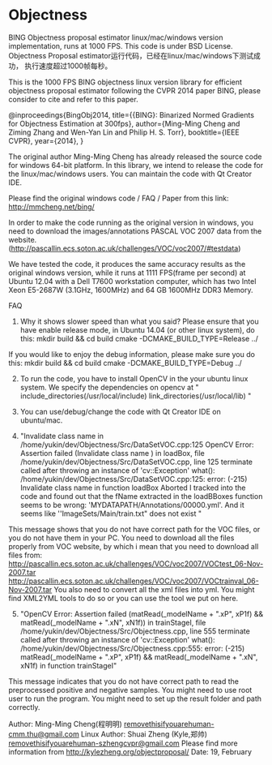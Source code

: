 Objectness
==========
BING Objectness proposal estimator linux/mac/windows version implementation, 
runs at 1000 FPS. This code is under BSD License.
Objectness Proposal estimator运行代码，已经在linux/mac/windows下测试成功，
执行速度超过1000帧每秒。


This is the 1000 FPS BING objectness linux version library for efficient 
objectness proposal estimator following the CVPR 2014 paper BING, please 
consider to cite and refer to this paper.

@inproceedings{BingObj2014,
  title={{BING}: Binarized Normed Gradients for Objectness Estimation at 300fps},
  author={Ming-Ming Cheng and Ziming Zhang and Wen-Yan Lin and Philip H. S. Torr},
  booktitle={IEEE CVPR},
  year={2014},
}

The original author Ming-Ming Cheng has already released the source code for 
windows 64-bit platform. In this library, we intend to release the code for the 
linux/mac/windows users. You can maintain the code with Qt Creator IDE.

Please find the original windows code / FAQ / Paper from this link:
http://mmcheng.net/bing/

In order to make the code running as the original version in windows, you need
to download the images/annotations PASCAL VOC 2007 data from the website.
(http://pascallin.ecs.soton.ac.uk/challenges/VOC/voc2007/#testdata)

We have tested the code, it produces the same accuracy results as the original windows
version, while it runs at 1111 FPS(frame per second) at Ubuntu 12.04 with a Dell T7600 
workstation computer, which has two Intel Xeon E5-2687W (3.1GHz, 1600MHz) and 64 GB 
1600MHz DDR3 Memory.

FAQ
1. Why it shows slower speed than what you said?
Please ensure that you have enable release mode, in Ubuntu 14.04 (or other linux system), do this:
mkdir build && cd build
cmake -DCMAKE_BUILD_TYPE=Release ../

If you would like to enjoy the debug information, please make sure you do this:
mkdir build && cd build
cmake -DCMAKE_BUILD_TYPE=Debug ../

2. To run the code, you have to install OpenCV in the your ubuntu linux system. 
We specify the dependencies on opencv at
"
include_directories(/usr/local/include)
link_directories(/usr/local/lib)
"
3. You can use/debug/change the code with Qt Creator IDE on ubuntu/mac.

4. "Invalidate class name in /home/yukin/dev/Objectness/Src/DataSetVOC.cpp:125 OpenCV Error: Assertion failed (Invalidate class name ) in loadBox, file /home/yukin/dev/Objectness/Src/DataSetVOC.cpp, line 125 terminate called after throwing an instance of 'cv::Exception' what(): /home/yukin/dev/Objectness/Src/DataSetVOC.cpp:125: error: (-215) Invalidate class name
in function loadBox Aborted I tracked into the code and found out that the fName extracted in the loadBBoxes function seems to be wrong: 'MYDATAPATH/Annotations/00000.yml'. And it seems like ''ImageSets/Main/train.txt" does not exist "

This message shows that you do not have correct path for the VOC files, or you do not have them in your PC. You need to download all the files properly from VOC website, by which i mean that you need to download all files from:
http://pascallin.ecs.soton.ac.uk/challenges/VOC/voc2007/VOCtest_06-Nov-2007.tar
http://pascallin.ecs.soton.ac.uk/challenges/VOC/voc2007/VOCtrainval_06-Nov-2007.tar
You also need to convert all the xml files into yml. You might find XML2YML tools to do so or you can use the tool we put on here.

5. "OpenCV Error: Assertion failed (matRead(_modelName + ".xP", xP1f) && matRead(_modelName + ".xN", xN1f)) in trainStageI, file /home/yukin/dev/Objectness/Src/Objectness.cpp, line 555
terminate called after throwing an instance of 'cv::Exception'
what(): /home/yukin/dev/Objectness/Src/Objectness.cpp:555: error: (-215) matRead(_modelName + ".xP", xP1f) && matRead(_modelName + ".xN", xN1f) in function trainStageI"

This message indicates that you do not have correct path to read the preprocessed positive and negative samples. You might need to use root user to run the program. You might need to set up the result folder and path correctly.




Author: Ming-Ming Cheng(程明明) removethisifyouarehuman-cmm.thu@gmail.com
Linux Author: Shuai Zheng (Kyle,郑帅) removethisifyouarehuman-szhengcvpr@gmail.com
Please find more information from http://kylezheng.org/objectproposal/
Date: 19, February 
